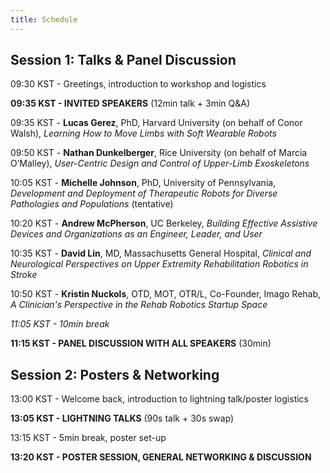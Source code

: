 ```yaml
---
title: Schedule
---
```


## Session 1: Talks & Panel Discussion

09:30 KST - Greetings, introduction to workshop and logistics

**09:35 KST - INVITED SPEAKERS** (12min talk + 3min Q&A)

09:35 KST - **Lucas Gerez**, PhD, Harvard University (on behalf of Conor Walsh), *Learning How to Move Limbs with Soft Wearable Robots*

09:50 KST - **Nathan Dunkelberger**, Rice University (on behalf of Marcia O’Malley), *User-Centric Design and Control of Upper-Limb Exoskeletons*

10:05 KST - **Michelle Johnson**, PhD, University of Pennsylvania, *Development and Deployment of Therapeutic Robots for Diverse Pathologies and Populations* (tentative)

10:20 KST - **Andrew McPherson**, UC Berkeley, *Building Effective Assistive Devices and Organizations as an Engineer, Leader, and User*

10:35 KST - **David Lin**, MD, Massachusetts General Hospital, *Clinical and Neurological Perspectives on Upper Extremity Rehabilitation Robotics in Stroke*

10:50 KST - **Kristin Nuckols**, OTD, MOT, OTR/L, Co-Founder, Imago Rehab, *A Clinician's Perspective in the Rehab Robotics Startup Space*

*11:05 KST - 10min break*

**11:15 KST - PANEL DISCUSSION WITH ALL SPEAKERS** (30min)

## Session 2: Posters & Networking

13:00 KST - Welcome back, introduction to lightning talk/poster logistics

**13:05 KST - LIGHTNING TALKS** (90s talk + 30s swap)
											
13:15 KST - 5min break, poster set-up
												
**13:20 KST - POSTER SESSION, GENERAL NETWORKING & DISCUSSION**
